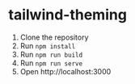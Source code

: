 # tailwind-theming

1. Clone the repository
2. Run `npm install`
3. Run `npm run build`
4. Run `npm run serve`
5. Open http://localhost:3000
